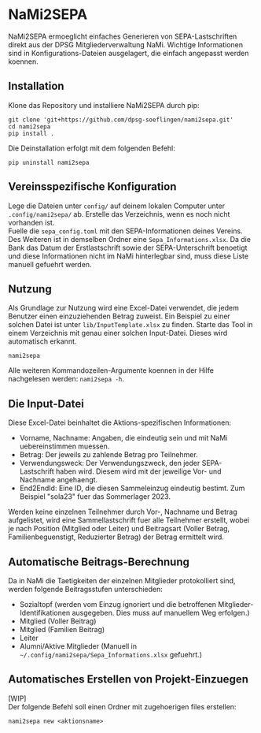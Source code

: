 # NaMi2SEPA

NaMi2SEPA ermoeglicht einfaches Generieren von SEPA-Lastschriften direkt aus der DPSG Mitgliederverwaltung NaMi.
Wichtige Informationen sind in Konfigurations-Dateien ausgelagert, die einfach angepasst werden koennen.

## Installation
Klone das Repository und installiere NaMi2SEPA durch pip:
````shell
git clone 'git+https://github.com/dpsg-soeflingen/nami2sepa.git'
cd nami2sepa
pip install .
````

Die Deinstallation erfolgt mit dem folgenden Befehl:
````shell
pip uninstall nami2sepa
````

## Vereinsspezifische Konfiguration
Lege die Dateien unter ``config/`` auf deinem lokalen Computer unter ``.config/nami2sepa/`` ab.
Erstelle das Verzeichnis, wenn es noch nicht vorhanden ist. \
Fuelle die ``sepa_config.toml`` mit den SEPA-Informationen deines Vereins.
Des Weiteren ist in demselben Ordner eine ``Sepa_Informations.xlsx``.
Da die Bank das Datum der Erstlastschrift sowie der SEPA-Unterschrift benoetigt und diese Informationen nicht im NaMi hinterlegbar sind, muss diese Liste manuell gefuehrt werden.

## Nutzung
Als Grundlage zur Nutzung wird eine Excel-Datei verwendet, die jedem Benutzer einen einzuziehenden Betrag zuweist.
Ein Beispiel zu einer solchen Datei ist unter ``lib/InputTemplate.xlsx`` zu finden.
Starte das Tool in einem Verzeichnis mit genau einer solchen Input-Datei.
Dieses wird automatisch erkannt.
````shell
nami2sepa
````
Alle weiteren Kommandozeilen-Argumente koennen in der Hilfe nachgelesen werden: ``nami2sepa -h``.

## Die Input-Datei

Diese Excel-Datei beinhaltet die Aktions-spezifischen Informationen:

- Vorname, Nachname: Angaben, die eindeutig sein und mit NaMi uebereinstimmen muessen.
- Betrag: Der jeweils zu zahlende Betrag pro Teilnehmer.
- Verwendungsweck: Der Verwendungszweck, den jeder SEPA-Lastschrift haben wird. Diesem wird mit der jeweilige Vor- und Nachname angehaengt.
- End2EndId: Eine ID, die diesen Sammeleinzug eindeutig bestimt. Zum Beispiel "sola23" fuer das Sommerlager 2023.

Werden keine einzelnen Teilnehmer durch Vor-, Nachname und Betrag aufgelistet, wird eine Sammellastschrift fuer alle Teilnehmer erstellt, wobei je nach Position (Mitglied oder Leiter) und Beitragsart (Voller Betrag, Familienbeguenstigt, Reduzierter Betrag) der Betrag ermittelt wird.

## Automatische Beitrags-Berechnung

Da in NaMi die Taetigkeiten der einzelnen Mitglieder protokolliert sind, werden folgende Beitragsstufen unterschieden:
- Sozialtopf (werden vom Einzug ignoriert und die betroffenen Mitglieder-Identifikationen ausgegeben. Dies muss auf manuellem Weg erfolgen.)
- Mitglied (Voller Beitrag)
- Mitglied (Familien Beitrag)
- Leiter
- Alumni/Aktive Mitglieder (Manuell in ``~/.config/nami2sepa/Sepa_Informations.xlsx`` gefuehrt.)

## Automatisches Erstellen von Projekt-Einzuegen

[WIP] \
Der folgende Befehl soll einen Ordner mit zugehoerigen files erstellen:
````shell
nami2sepa new <aktionsname>
````
